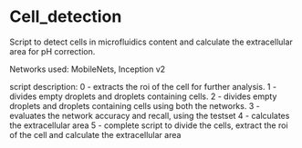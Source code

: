 # Cell_detection
Script to detect cells in microfluidics content and calculate the extracellular area for pH correction.

Networks used: MobileNets, Inception v2

script description:
0 - extracts the roi of the cell for further analysis.
1 - divides empty droplets and droplets containing cells.
2 - divides empty droplets and droplets containing cells using both the networks.
3 - evaluates the network accuracy and recall, using the testset
4 - calculates the extracellular area
5 - complete script to divide the cells, extract the roi of the cell and calculate the extracellular area 

